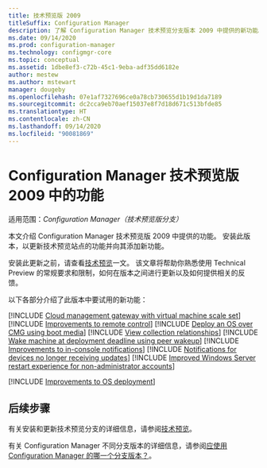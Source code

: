```yaml
---
title: 技术预览版 2009
titleSuffix: Configuration Manager
description: 了解 Configuration Manager 技术预览分支版本 2009 中提供的新功能。
ms.date: 09/14/2020
ms.prod: configuration-manager
ms.technology: configmgr-core
ms.topic: conceptual
ms.assetid: 1dbe8ef3-c72b-45c1-9eba-adf35dd6182e
author: mestew
ms.author: mstewart
manager: dougeby
ms.openlocfilehash: 07e1af7327696ce0a78cb730655d1b19d1da7189
ms.sourcegitcommit: dc2cca9eb70aef15037e8f7d18d671c513bfde85
ms.translationtype: HT
ms.contentlocale: zh-CN
ms.lasthandoff: 09/14/2020
ms.locfileid: "90081869"
---
```

# <a name="features-in-configuration-manager-technical-preview-version-2009"></a>Configuration Manager 技术预览版 2009 中的功能

适用范围：*Configuration Manager（技术预览版分支）*

本文介绍 Configuration Manager 技术预览版 2009 中提供的功能。 安装此版本，以更新技术预览站点的功能并向其添加新功能。

安装此更新之前，请查看[技术预览](../technical-preview.md)一文。 该文章将帮助你熟悉使用 Technical Preview 的常规要求和限制，如何在版本之间进行更新以及如何提供相关的反馈。

以下各部分介绍了此版本中要试用的新功能：

<!-- [!INCLUDE [Example feature name](includes/2009/1234567.md)] -->

[!INCLUDE [Cloud management gateway with virtual machine scale set](includes/2009/3601040.md)]
[!INCLUDE [Improvements to remote control](includes/2009/4575930.md)]
[!INCLUDE [Deploy an OS over CMG using boot media](includes/2009/3555923.md)]
[!INCLUDE [View collection relationships](includes/2009/3608121.md)]
[!INCLUDE [Wake machine at deployment deadline using peer wakeup](includes/2009/3734819.md)]
[!INCLUDE [Improvements to in-console notifications](includes/2009/7410221.md)]
[!INCLUDE [Notifications for devices no longer receiving updates](includes/2009/7520646.md)]
[!INCLUDE [Improved Windows Server restart experience for non-administrator accounts](includes/2009/7821529.md)]

[!INCLUDE [Improvements to OS deployment](includes/2009/7799892.md)]
<!--7799892,7068388--> 

<!--
## General known issues

[!INCLUDE [Azure AD authentication doesn't work](includes/2009/known-issue-7569264.md)]
-->

## <a name="next-steps"></a>后续步骤

有关安装和更新技术预览分支的详细信息，请参阅[技术预览](../technical-preview.md)。

有关 Configuration Manager 不同分支版本的详细信息，请参阅[应使用 Configuration Manager 的哪一个分支版本？](../../understand/which-branch-should-i-use.md)。
